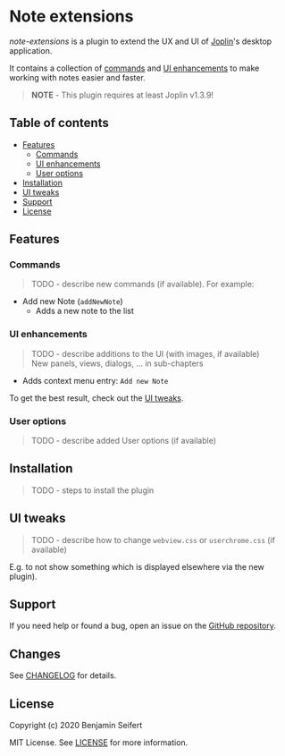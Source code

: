 # Note extensions

_note-extensions_ is a plugin to extend the UX and UI of [Joplin](https://joplinapp.org/)'s desktop application.

It contains a collection of [commands](#commands) and [UI enhancements](#ui-enhancements) to make working with notes easier and faster.

> **NOTE** - This plugin requires at least Joplin v1.3.9!

## Table of contents

* [Features](#features)
  * [Commands](#commands)
  * [UI enhancements](#ui-enhancements)
  * [User options](#user-options)
* [Installation](#installation)
* [UI tweaks](#ui-tweaks)
* [Support](#support)
* [License](#license)

## Features

### Commands

> TODO - describe new commands (if available). For example:

- Add new Note (`addNewNote`)
  - Adds a new note to the list

### UI enhancements

> TODO - describe additions to the UI (with images, if available)\
> New panels, views, dialogs, ... in sub-chapters

- Adds context menu entry: `Add new Note`

To get the best result, check out the [UI tweaks](#ui-tweaks).

### User options

> TODO - describe added User options (if available)

## Installation

> TODO - steps to install the plugin

## UI tweaks

> TODO - describe how to change `webview.css` or `userchrome.css` (if available)

E.g. to not show something which is displayed elsewhere via the new plugin).

## Support

If you need help or found a bug, open an issue on the [GitHub repository](https://github.com/benji300-joplin-extensions/note-extensions/issues).

## Changes

See [CHANGELOG](./CHANGELOG.md) for details.

## License

Copyright (c) 2020 Benjamin Seifert

MIT License. See [LICENSE](./LICENSE) for more information.
